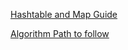 [Hashtable and Map Guide](https://leetcode.com/discuss/general-discussion/1068545/hash-table-and-map-powerful-guide)

[Algorithm Path to follow](https://leetcode.com/discuss/general-discussion/1129503/powerful-studying-program-for-beginners-and-intermediate-levels-all-common-mistakes-analyzed)
